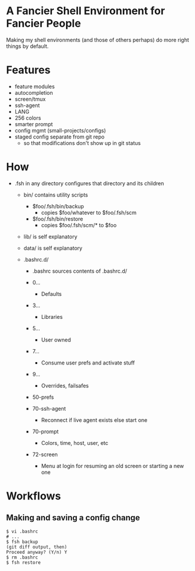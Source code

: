 # A Fancier Shell Environment for Fancier People

Making my shell environments (and those of others perhaps) do more right
things by default.

# Features

  - feature modules
  - autocompletion
  - screen/tmux
  - ssh-agent
  - LANG
  - 256 colors
  - smarter prompt
  - config mgmt (small-projects/configs)
  - staged config separate from git repo
    - so that modifications don't show up in git status

# How

  - .fsh in any directory configures that directory and its children
    - bin/ contains utility scripts
      - $foo/.fsh/bin/backup
        - copies $foo/whatever to $foo/.fsh/scm
      - $foo/.fsh/bin/restore
        - copies $foo/.fsh/scm/* to $foo
    - lib/ is self explanatory
    - data/ is self explanatory

    - .bashrc.d/
      - .bashrc sources contents of .bashrc.d/
      - 0...
        - Defaults
      - 3...
        - Libraries
      - 5...
        - User owned
      - 7...
        - Consume user prefs and activate stuff
      - 9...
        - Overrides, failsafes

      - 50-prefs
      - 70-ssh-agent
        - Reconnect if live agent exists else start one
      - 70-prompt
        - Colors, time, host, user, etc
      - 72-screen
        - Menu at login for resuming an old screen or starting a new one

# Workflows

## Making and saving a config change

    $ vi .bashrc
    # ... 
    $ fsh backup
    (git diff output, then)
    Proceed anyway? (Y/n) Y
    $ rm .bashrc
    $ fsh restore
